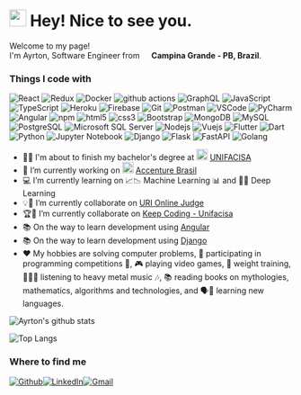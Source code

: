 <h1><img src="https://emojis.slackmojis.com/emojis/images/1531849430/4246/blob-sunglasses.gif?1531849430" width="30"/> Hey! Nice to see you.</h1>

<p>Welcome to my page! </br> I'm Ayrton, Software Engineer from <img src="https://docs.google.com/uc?id=1vCbzOT1amtYG73fD_dJYLAq1fQquNb6X" width="13"/> <b>Campina Grande - PB, Brazil</b>.</p>

<h3>Things I code with</h3>
<p>
<img alt="React" src="https://img.shields.io/badge/-React-45b8d8?style=flat-square&logo=react&logoColor=white" />
<img alt="Redux" src="https://img.shields.io/badge/-Redux-764ABC?style=flat-square&logo=redux&logoColor=white" />
<img alt="Docker" src="https://img.shields.io/badge/-Docker-46a2f1?style=flat-square&logo=docker&logoColor=white" />
<img alt="github actions" src="https://img.shields.io/badge/-Github_Actions-2088FF?style=flat-square&logo=github-actions&logoColor=white" />
<img alt="GraphQL" src="https://img.shields.io/badge/-GraphQL-E10098?style=flat-square&logo=graphql&logoColor=white" />
<img alt="JavaScript" src="https://img.shields.io/badge/-JavaScript-EFD81D?style=flat-square&logo=javascript&logoColor=white" />
<img alt="TypeScript" src="https://img.shields.io/badge/-TypeScript-007ACC?style=flat-square&logo=typescript&logoColor=white" />
<img alt="Heroku" src="https://img.shields.io/badge/-Heroku-430098?style=flat-square&logo=heroku&logoColor=white" />
<img alt="Firebase" src="https://img.shields.io/badge/-Firebase-FFFFFF?style=flat-square&logo=firebase&logoColor=FFA50F" />
<img alt="Git" src="https://img.shields.io/badge/-Git-F05032?style=flat-square&logo=git&logoColor=white" />
<img alt="Postman" src="https://img.shields.io/badge/-Postman-E96227?style=flat-square&logo=postman&logoColor=white" />
<img alt="VSCode" src="https://img.shields.io/badge/-VSCode-2C2B30?style=flat-square&logo=visual-studio-code&logoColor=4AABEB" />
<img alt="PyCharm" src="https://img.shields.io/badge/-PyCharm-2C2B30?style=flat-square&logo=pycharm&logoColor=1CCC9B" />
<img alt="Angular" src="https://img.shields.io/badge/-Angular-DD0031?style=flat-square&logo=angular&logoColor=white" />
<img alt="npm" src="https://img.shields.io/badge/-NPM-CB3837?style=flat-square&logo=npm&logoColor=white" />
<img alt="html5" src="https://img.shields.io/badge/-HTML5-E96227?style=flat-square&logo=html5&logoColor=D43C1B" />
<img alt="css3" src="https://img.shields.io/badge/-CSS3-3E95CF?style=flat-square&logo=css3&logoColor=0061AC" />
<img alt="Bootstrap" src="https://img.shields.io/badge/-Bootstrap-EAEAEA?style=flat-square&logo=bootstrap&logoColor=673E91" />
<img alt="MongoDB" src="https://img.shields.io/badge/-MongoDB-13aa52?style=flat-square&logo=mongodb&logoColor=white" />
<img alt="MySQL" src="https://img.shields.io/badge/-MySQL-F6F6F6?style=flat-square&logo=mysql&logoColor=507E9C" />
<img alt="PostgreSQL" src="https://img.shields.io/badge/-PostgreSQL-F6F6F6?style=flat-square&logo=postgresql&logoColor=31648C" />
<img alt="Microsoft SQL Server" src="https://img.shields.io/badge/-Microsoft%20SQL%20Server-F6F6F6?style=flat-square&logo=microsoft-sql-server&logoColor=E01B23" />
<img alt="Nodejs" src="https://img.shields.io/badge/-Node.js-43853d?style=flat-square&logo=Node.js&logoColor=white" />
<img alt="Vuejs" src="https://img.shields.io/badge/-Vue.js-42BE85?style=flat-square&logo=vue.js&logoColor=34495E" />
<img alt="Flutter" src="https://img.shields.io/badge/-Flutter-45BFF3?style=flat-square&logo=flutter&logoColor=34495E" />
<img alt="Dart" src="https://img.shields.io/badge/-Dart-45BFF3?style=flat-square&logo=dart&logoColor=34495E" />
<img alt="Python" src="https://img.shields.io/badge/-Python-FFDB4D?style=flat-square&logo=python&logoColor=white" />
<img alt="Jupyter Notebook" src="https://img.shields.io/badge/-Jupyter%20Notebook-DDDBDB?style=flat-square&logo=jupyter&logoColor=orange" />
<img alt="Django" src="https://img.shields.io/badge/-Django-51BE95?style=flat-square&logo=django&logoColor=white" />
<img alt="Flask" src="https://img.shields.io/badge/-Flask-EA2845?style=flat-square&logo=flask&logoColor=white" />
<img alt="FastAPI" src="https://img.shields.io/badge/-FastAPI-FFFFFF?style=flat-square&logo=fastapi&logoColor=009485" />
<img alt="Golang" src="https://img.shields.io/badge/-Golang-7FD5EA?style=flat-square&logo=go&logoColor=white" />
</p>

- 👨‍🎓 I'm about to finish my bachelor's degree at ‍<img height="20" src="https://docs.google.com/uc?id=1-uHJ0w1D4R1knDF60vx9C0gEsqOWWRtM" alt="Unifacisa" /> [UNIFACISA](https://www.unifacisa.edu.br/home)  
- 🏢 I’m currently working on <img height="20" src="https://docs.google.com/uc?id=1wtGNkbT2K5Z_Oj6iR2DN7dw_92fy9gE2" alt="Accenture Brasil" /> [Accenture Brasil](https://www.accenture.com/br-pt)  
- 💻 I’m currently learning on 📈📉 Machine Learning 📊 and 🤖💬 Deep Learning  
- 💡🧠 I’m currently collaborate on [URI Online Judge](https://www.urionlinejudge.com.br/)  
- 🏆🎈 I’m currently collaborate on [Keep Coding - Unifacisa](https://github.com/eduardolfalcao/keep-coding)  
- 📚 On the way to learn development using [Angular](https://angular.io/)  
- 📚 On the way to learn development using [Django](https://www.djangoproject.com/)  
- ❤️ My hobbies are solving computer problems, 🎈 participating in programming competitions 🎈, 🎮 playing video games, 💪 weight training, 🤘😜🤘 listening to heavy metal music 🎶, 📚 reading books on mythologies, mathematics, algorithms and technologies, and 🗣💬 learning new languages.  

![Ayrton's github stats](https://github-readme-stats.vercel.app/api?username=ayrtoncarlos&count_private=true&show_icons=true&include_all_commits=true&theme=radical)

![Top Langs](https://github-readme-stats.vercel.app/api/top-langs/?username=ayrtoncarlos&langs_count=10&count_private=true&theme=tokyonight)

<h3>Where to find me</h3>
<p>
<a href="https://github.com/ayrtoncarlos" target="_blank"><img alt="Github" src="https://img.shields.io/badge/GitHub-%2312100E.svg?&style=for-the-badge&logo=Github&logoColor=white" /></a><a href="https://www.linkedin.com/in/ayrton-andrade/" target="_blank"><img alt="LinkedIn" src="https://img.shields.io/badge/linkedin-%230077B5.svg?&style=for-the-badge&logo=linkedin&logoColor=white" /></a><a href="mailto: ayrton.c.a.andrade@gmail.com" target="_blank"><img alt="Gmail" src="https://img.shields.io/badge/-Gmail-c14438?style=for-the-badge&logo=Gmail&logoColor=white" /></a>
</p>
